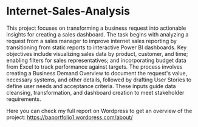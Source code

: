 # Internet-Sales-Analysis

This project focuses on transforming a business request into actionable insights for creating a sales dashboard. The task begins with analyzing a request from a sales manager to improve internet sales reporting by transitioning from static reports to interactive Power BI dashboards. Key objectives include visualizing sales data by product, customer, and time; enabling filters for sales representatives; and incorporating budget data from Excel to track performance against targets. The process involves creating a Business Demand Overview to document the request's value, necessary systems, and other details, followed by drafting User Stories to define user needs and acceptance criteria. These inputs guide data cleansing, transformation, and dashboard creation to meet stakeholder requirements.

Here you can check my full report on Wordpress to get an overview of the project: 
https://baportfolio1.wordpress.com/about/
